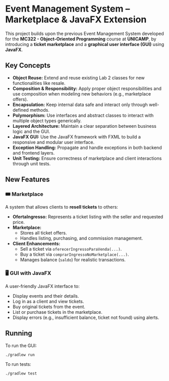 # Event Management System – Marketplace & JavaFX Extension

This project builds upon the previous Event Management System developed for the **MC322 - Object-Oriented Programming** course at **UNICAMP**, by introducing a **ticket marketplace** and a **graphical user interface (GUI)** using **JavaFX**.

## Key Concepts

- **Object Reuse:** Extend and reuse existing Lab 2 classes for new functionalities like resale.
- **Composition & Responsibility:** Apply proper object responsibilities and use composition when modeling new behaviors (e.g., marketplace offers).
- **Encapsulation:** Keep internal data safe and interact only through well-defined methods.
- **Polymorphism:** Use interfaces and abstract classes to interact with multiple object types generically.
- **Layered Architecture:** Maintain a clear separation between business logic and the GUI.
- **JavaFX GUI:** Use the JavaFX framework with FXML to build a responsive and modular user interface.
- **Exception Handling:** Propagate and handle exceptions in both backend and frontend layers.
- **Unit Testing:** Ensure correctness of marketplace and client interactions through unit tests.

## New Features

### 🎟 Marketplace

A system that allows clients to **resell tickets** to others:

- **OfertaIngresso:** Represents a ticket listing with the seller and requested price.
- **Marketplace:** 
  - Stores all ticket offers.
  - Handles listing, purchasing, and commission management.
- **Client Enhancements:**
  - Sell a ticket via `oferecerIngressoParaVenda(...)`.
  - Buy a ticket via `comprarIngressoNoMarketplace(...)`.
  - Manages balance (`saldo`) for realistic transactions.

### 🖥 GUI with JavaFX

A user-friendly JavaFX interface to:

- Display events and their details.
- Log in as a client and view tickets.
- Buy original tickets from the event.
- List or purchase tickets in the marketplace.
- Display errors (e.g., insufficient balance, ticket not found) using alerts.

## Running

To run the GUI:
```bash
./gradlew run
```

To run tests:
```bash
./gradlew test
```